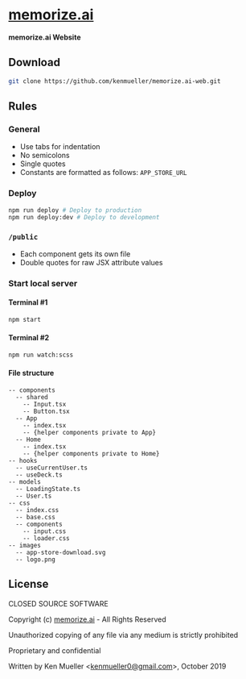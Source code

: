 # [memorize.ai](https://memorize.ai)

**memorize.ai Website**

## Download

```bash
git clone https://github.com/kenmueller/memorize.ai-web.git
```

## Rules

### General

- Use tabs for indentation
- No semicolons
- Single quotes
- Constants are formatted as follows: `APP_STORE_URL`

### Deploy

```bash
npm run deploy # Deploy to production
npm run deploy:dev # Deploy to development
```

### `/public`

- Each component gets its own file
- Double quotes for raw JSX attribute values

### Start local server

#### Terminal #1

```bash
npm start
```

#### Terminal #2

```bash
npm run watch:scss
```

#### File structure

```
-- components
  -- shared
    -- Input.tsx
	-- Button.tsx
  -- App
    -- index.tsx
	-- {helper components private to App}
  -- Home
    -- index.tsx
	-- {helper components private to Home}
-- hooks
  -- useCurrentUser.ts
  -- useDeck.ts
-- models
  -- LoadingState.ts
  -- User.ts
-- css
  -- index.css
  -- base.css
  -- components
    -- input.css
	-- loader.css
-- images
  -- app-store-download.svg
  -- logo.png
```

## License

CLOSED SOURCE SOFTWARE

Copyright (c) [memorize.ai](https://memorize.ai) - All Rights Reserved

Unauthorized copying of any file via any medium is strictly prohibited

Proprietary and confidential

Written by Ken Mueller <[kenmueller0@gmail.com](mailto:kenmueller0@gmail.com)>, October 2019

